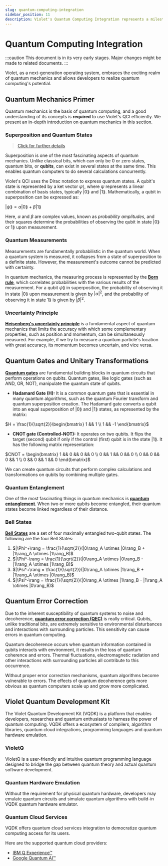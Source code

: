 ```yaml
---
slug: quantum-computing-integration
sidebar_position: 11
description: Violet's Quantum Computing Integration represents a milestone in the field of quantum computing. 
---
```


# Quantum Computing Integration

:::caution
This document is in its very early stages. Major changes might be made to related documents.
:::

Violet, as a next-generation operating system, embraces the exciting realm of
quantum mechanics and allows developers to realize quantum computing's potential.

## Quantum Mechanics Primer

Quantum mechanics is the basis of quantum computing, and a good understanding of its
concepts is **required** to use Violet's QCI efficiently. We present an in-depth
introduction on quantum mechanics in this section.

### Superposition and Quantum States

> [Click for further details](https://scienceexchange.caltech.edu/topics/quantum-science-explained/quantum-superposition)

Superposition is one of the most fascinating aspects of quantum mechanics. Unlike
classical bits, which can only be 0 or zero states, quantum bits, or **qubits**, can
exist in several states at the same time. This enables quantum computers to do several
calculations concurrently.

Violet's QCI uses the Dirac notation to express quantum states. A qubit's state is
represented by a ket vector $\psi⟩$, where $\psi$ represents a linear combination of
basis states, typically $|0\rang$ and $|1\rang$. Mathematically, a qubit in superposition
can be expressed as:

$|\psi\rang = \alpha|0\rang + \beta|1\rang$

Here, $\alpha$ and $\beta$ are complex values, known as *probability amplitudes*, and
their squares determine the probabilities of observing the qubit in state $|0\rang$ or
$1\rang$ upon measurement.

### Quantum Measurements

Measurements are fundamentally probabilistic in the quantum world. When a quantum system
is measured, it collapses from a state of superposition to a definite state. However, the
measurement's outcome cannot be predicted with certainty.

In quantum mechanics, the measuring process is represented by the
[**Born rule**](https://en.wikipedia.org/wiki/Born_rule), which correlates probabilities
with the various results of the measurement. For a qubit $\psi\rang$ in superposition,
the probability of observing it in state $|0\rang$ upon measurement is given by
$|\alpha|^2$, and the probability of observing it in state $1\rang$ is given by
$|\beta|^2$.

### Uncertainty Principle

[**Heisenberg's uncertainty principle**](https://en.wikipedia.org/wiki/Uncertainty_principle)
is a fundamental aspect of quantum mechanics that limits the accuracy with which some
complementary properties, such as position and momentum, can be simultaneously measured.
For example, if we try to measure a quantum particle's location with great accuracy, its
momentum becomes uncertain, and vice versa.

## Quantum Gates and Unitary Transformations

[**Quantum gates**](https://en.wikipedia.org/wiki/Quantum_logic_gate) are fundamental
building blocks in quantum circuits that perform operations on qubits. Quantum gates,
like logic gates (such as AND, OR, NOT), manipulate the quantum state of qubits.

- **Hadamard Gate (H):** It is a common quantum gate that is essential in many quantum algorithms, such as the quantum Fourier transform and quantum superposition creation. The Hadamard gate converts a qubit into an equal superposition of $|0\rang$ and $|1\rang$ states, as represented by the matrix:

$H = \frac{1}{\sqrt{2}}\begin{bmatrix}
    1 && 1 \\
    1 && -1
\end{bmatrix}$

- **CNOT gate (Controlled-NOT):** It operates on two qubits. It flips the target (second) qubit if only if the control (first) qubit is in the state $|1\rang$. It has the following matrix representation:

$CNOT = \begin{bmatrix}
    1 && 0 && 0 && 0 \\
    0 && 1 && 0 && 0 \\
    0 && 0 && 0 && 1 \\
    0 && 0 && 1 && 0
\end{bmatrix}$

We can create quantum circuits that perform complex calculations and transformations on
qubits by combining multiple gates.

### Quantum Entanglement

One of the most fascinating things in quantum mechanics is
[**quantum entanglement**](https://en.wikipedia.org/wiki/Quantum_entanglement). When two
or more qubits become entangled, their quantum states become linked regardless of their
distance.

### Bell States

[**Bell States**](https://en.wikipedia.org/wiki/Bell_state) are a set of four
maximally entangled two-qubit states. The following are the four Bell States:

1. $|\Phi^+\rang = \frac{1}{\sqrt{2}}(|0\rang_A \otimes |0\rang_B + |1\rang_A \otimes |1\rang_B)$
2. $|\Phi^-\rang = \frac{1}{\sqrt{2}}(|0\rang_A \otimes |0\rang_B - |1\rang_A \otimes |1\rang_B)$
3. $|\Psi^+\rang = \frac{1}{\sqrt{2}}(|0\rang_A \otimes |1\rang_B + |1\rang_A \otimes |0\rang_B)$
4. $|\Psi^-\rang = \frac{1}{\sqrt{2}}(|0\rang_A \otimes |1\rang_B - |1\rang_A \otimes |0\rang_B)$

## Quantum Error Correction

Due to the inherent susceptibility of quantum systems to noise and decoherence,
[**quantum error correction (QEC)**](https://en.wikipedia.org/wiki/Quantum_error_correction)
is really critical. Qubits, unlike traditional bits, are extremely sensitive to environmental disturbances and interactions with surrounding particles. This sensitivity
can cause errors in quantum computing.

Quantum decoherence occurs when quantum information contained in qubits interacts with
environment, it results in the loss of quantum coherence and errors. Thermal
fluctuations, electromagnetic radiation and other interactions with surrounding particles
all contribute to this occurrence.

Without proper error correction mechanisms, quantum algorithms become vulnerable to
errors. The effects of quantum decoherence gets more obvious as quantum computers scale
up and grow more complicated.

## Violet Quantum Development Kit

The Violet Quantum Development Kit (VQDK) is a platform that enables developers,
researches and quantum enthusiasts to harness the power of quantum computing. VQDK offers
a ecosystem of compilers, algorithm libraries, quantum cloud integrations, programming
languages and quantum hardware emulation.

### VioletQ

VioletQ is a user-friendly and intuitive quantum programming language designed to bridge
the gap between quantum theory and actual quantum software development.

### Quantum Hardware Emulation

Without the requirement for physical quantum hardware, developers may emulate quantum
circuits and simulate quantum algorithms with build-in VQDK quantum hardware emulator.

### Quantum Cloud Services

VQDK offers quantum cloud services integration to democratize quantum computing access
for its users.

Here are the supported quantum cloud providers:

- [IBM Q Experience&trade;](https://quantum-computing.ibm.com/)
- [Google Quantum AI&trade;](https://quantumai.google/)
